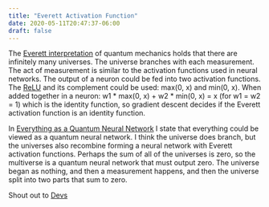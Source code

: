 ```yaml
---
title: "Everett Activation Function"
date: 2020-05-11T20:47:37-06:00
draft: false
---
```


The [Everett interpretation](https://en.wikipedia.org/wiki/Many-worlds_interpretation) of quantum mechanics holds that there are infinitely many universes. The universe branches with each measurement. The act of measurement is similar to the activation functions used in neural networks. The output of a neuron could be fed into two activation functions. The [ReLU](https://en.wikipedia.org/wiki/Rectifier_(neural_networks)) and its complement could be used: max(0, x) and min(0, x). When added together in a neuron: w1 * max(0, x) + w2 * min(0, x) = x (for w1 = w2 = 1) which is the identity function, so gradient descent decides if the Everett activation function is an identity function.

In [Everything as a Quantum Neural Network](/posts/everything-as-a-quantum-neural-network) I state that everything could be viewed as a quantum neural network. I think the universe does branch, but the universes also recombine forming a neural network with Everett activation functions. Perhaps the sum of all of the universes is zero, so the multiverse is a quantum neural network that must output zero. The universe began as nothing, and then a measurement happens, and then the universe split into two parts that sum to zero.

Shout out to [Devs](https://en.wikipedia.org/wiki/Devs)

